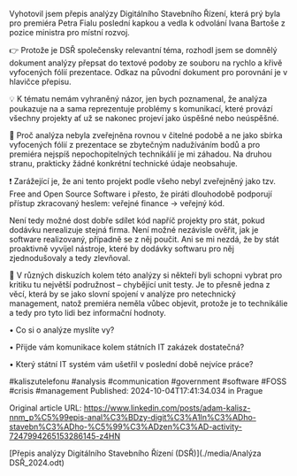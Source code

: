 Vyhotovil jsem přepis analýzy Digitálního Stavebního Řízení, která prý byla pro premiéra Petra Fialu poslední kapkou a vedla k odvolání Ivana Bartoše z pozice ministra pro místní rozvoj.


👉 Protože je DSŘ společensky relevantní téma, rozhodl jsem se domnělý dokument analýzy přepsat do textové podoby ze souboru na rychlo a křivě vyfocených fólií prezentace. Odkaz na původní dokument pro porovnání je v hlavičce přepisu.


💡 K tématu nemám vyhraněný názor, jen bych poznamenal, že analýza poukazuje na a sama reprezentuje problémy s komunikací, které provází všechny projekty ať už se nakonec projeví jako úspěšné nebo neúspěšné.


🤔 Proč analýza nebyla zveřejněna rovnou v čitelné podobě a ne jako sbírka vyfocených fólií z prezentace se zbytečným nadužíváním bodů a pro premiéra nejspíš nepochopitelných technikálií je mi záhadou. Na druhou stranu, prakticky žádné konkrétní technické údaje neobsahuje.


❗ Zarážející je, že ani tento projekt podle všeho nebyl zveřejněný jako tzv. Free and Open Source Software i přesto, že piráti dlouhodobě podporují přístup zkracovaný heslem: veřejné finance → veřejný kód.

Není tedy možné dost dobře sdílet kód napříč projekty pro stát, pokud dodávku nerealizuje stejná firma. Není možné nezávisle ověřit, jak je software realizovaný, případně se z něj poučit. Ani se mi nezdá, že by stát proaktivně vyvíjel nástroje, které by dodávky softwaru pro něj zjednodušovaly a tedy zlevňoval.


🫣 V různých diskuzích kolem této analýzy si někteří byli schopni vybrat pro kritiku tu největší podružnost – chybějící unit testy. Je to přesně jedna z věcí, která by se jako slovní spojení v analýze pro netechnický management, natož premiéra neměla vůbec objevit, protože je to technikálie a tedy pro tyto lidi bez informační hodnoty.


• Co si o analýze myslíte vy?

• Přijde vám komunikace kolem státních IT zakázek dostatečná?

• Který státní IT systém vám ušetřil v poslední době nejvíce práce?


#kaliszutelefonu #analysis #communication #government #software #FOSS #crisis #management
Published: 2024-10-04T17:41:34.034 in Prague

Original article URL: https://www.linkedin.com/posts/adam-kalisz-nnm_p%C5%99epis-anal%C3%BDzy-digit%C3%A1ln%C3%ADho-stavebn%C3%ADho-%C5%99%C3%ADzen%C3%AD-activity-7247994265153286145-z4HN

[Přepis analýzy Digitálního Stavebního Řízení (DSŘ)](./media/Analýza DSŘ_2024.odt)